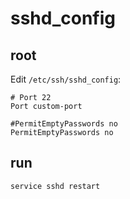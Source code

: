# sshd_config

## root

Edit `/etc/ssh/sshd_config`:
```
# Port 22
Port custom-port

#PermitEmptyPasswords no
PermitEmptyPasswords no
```

## run
```
service sshd restart
```
